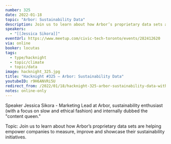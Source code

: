 ```yaml
---
number: 325
date: 2022-01-18
topic: "Arbor: Sustainability Data"
description: Join us to learn about how Arbor’s proprietary data sets are helping empower companies to measure, improve and showcase their sustainability initiatives.
speakers:
  - "[[Jessica Sikora]]"
eventUrl: https://www.meetup.com/civic-tech-toronto/events/282412620
via: online
booker: locutas
tags:
  - type/hacknight
  - topic/climate
  - topic/data
image: hacknight_325.jpg
title: "Hacknight #325 – Arbor: Sustainability Data"
youtubeID: r9H6ANVRi5U
redirect_from: /2022/01/18/hacknight-325-arbor-sustainability-data-with-jessica-sikora/
notes: online-only
---
```


Speaker
Jessica Sikora - Marketing Lead at Arbor, sustainability enthusiast (with a focus on slow and ethical fashion) and internally dubbed the "content queen."

Topic:
Join us to learn about how Arbor’s proprietary data sets are helping empower companies to measure, improve and showcase their sustainability initiatives.
